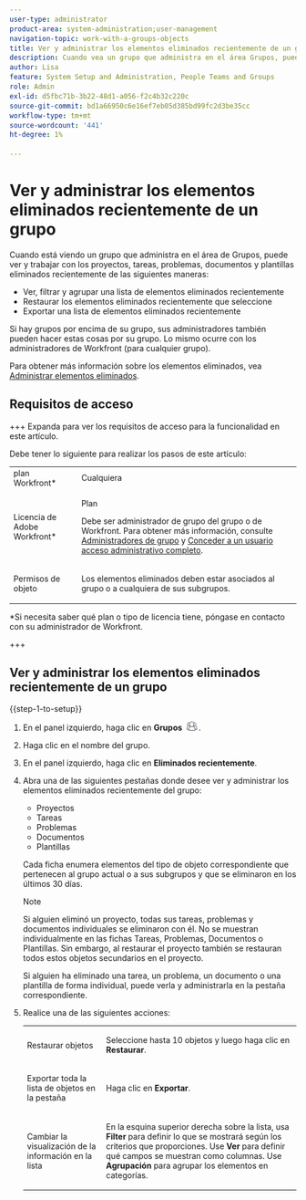 ```yaml
---
user-type: administrator
product-area: system-administration;user-management
navigation-topic: work-with-a-groups-objects
title: Ver y administrar los elementos eliminados recientemente de un grupo
description: Cuando vea un grupo que administra en el área Grupos, puede ver, filtrar, restaurar y exportar los elementos de trabajo, documentos y plantillas eliminados recientemente.
author: Lisa
feature: System Setup and Administration, People Teams and Groups
role: Admin
exl-id: d5fbc71b-3b22-48d1-a056-f2c4b32c220c
source-git-commit: bd1a66950c6e16ef7eb05d385bd99fc2d3be35cc
workflow-type: tm+mt
source-wordcount: '441'
ht-degree: 1%

---
```


# Ver y administrar los elementos eliminados recientemente de un grupo

Cuando está viendo un grupo que administra en el área de Grupos, puede ver y trabajar con los proyectos, tareas, problemas, documentos y plantillas eliminados recientemente de las siguientes maneras:

* Ver, filtrar y agrupar una lista de elementos eliminados recientemente
* Restaurar los elementos eliminados recientemente que seleccione
* Exportar una lista de elementos eliminados recientemente

Si hay grupos por encima de su grupo, sus administradores también pueden hacer estas cosas por su grupo. Lo mismo ocurre con los administradores de Workfront (para cualquier grupo).

Para obtener más información sobre los elementos eliminados, vea [Administrar elementos eliminados](../../../administration-and-setup/manage-workfront/manage-deleted-items/manage-deleted-items.md).

## Requisitos de acceso

+++ Expanda para ver los requisitos de acceso para la funcionalidad en este artículo.

Debe tener lo siguiente para realizar los pasos de este artículo:

<table style="table-layout:auto"> 
 <col> 
 </col> 
 <col> 
 </col> 
 <tbody> 
  <tr> 
   <td role="rowheader">plan Workfront*</td> 
   <td>Cualquiera</td> 
  </tr> 
  <tr> 
   <td role="rowheader">Licencia de Adobe Workfront*</td> 
   <td> <p>Plan </p> <p>Debe ser administrador de grupo del grupo o de Workfront. Para obtener más información, consulte <a href="../../../administration-and-setup/manage-groups/group-roles/group-administrators.md" class="MCXref xref">Administradores de grupo</a> y <a href="../../../administration-and-setup/add-users/configure-and-grant-access/grant-a-user-full-administrative-access.md" class="MCXref xref">Conceder a un usuario acceso administrativo completo</a>.</p> </td> 
  </tr> 
  <tr> 
   <td role="rowheader">Permisos de objeto</td> 
   <td> <p>Los elementos eliminados deben estar asociados al grupo o a cualquiera de sus subgrupos. </p> </td> 
  </tr> 
 </tbody> 
</table>

&#42;Si necesita saber qué plan o tipo de licencia tiene, póngase en contacto con su administrador de Workfront.

+++

## Ver y administrar los elementos eliminados recientemente de un grupo

{{step-1-to-setup}}

1. En el panel izquierdo, haga clic en **Grupos** ![](assets/groups-icon.png).

1. Haga clic en el nombre del grupo.
1. En el panel izquierdo, haga clic en **Eliminados recientemente**.
1. Abra una de las siguientes pestañas donde desee ver y administrar los elementos eliminados recientemente del grupo:

   * Proyectos
   * Tareas
   * Problemas
   * Documentos
   * Plantillas

   Cada ficha enumera elementos del tipo de objeto correspondiente que pertenecen al grupo actual o a sus subgrupos y que se eliminaron en los últimos 30 días.

   >[!NOTE]
   >
   >Si alguien eliminó un proyecto, todas sus tareas, problemas y documentos individuales se eliminaron con él. No se muestran individualmente en las fichas Tareas, Problemas, Documentos o Plantillas. Sin embargo, al restaurar el proyecto también se restauran todos estos objetos secundarios en el proyecto.
   >
   >
   >Si alguien ha eliminado una tarea, un problema, un documento o una plantilla de forma individual, puede verla y administrarla en la pestaña correspondiente.

1. Realice una de las siguientes acciones:

   <table style="table-layout:auto"> 
    <col> 
    <col> 
    <tbody> 
     <tr> 
      <td role="rowheader"> <p>Restaurar objetos</p> </td> 
      <td> <p>Seleccione hasta 10 objetos y luego haga clic en <strong>Restaurar</strong>.</p> </td> 
     </tr> 
     <tr> 
      <td role="rowheader"> <p>Exportar toda la lista de objetos en la pestaña</p> </td> 
      <td> <p>Haga clic en <strong>Exportar</strong>.</p> </td> 
     </tr> 
     <tr data-mc-conditions=""> 
      <td role="rowheader"> <p>Cambiar la visualización de la información en la lista</p> </td> 
      <td> <p>En la esquina superior derecha sobre la lista, usa <strong>Filter</strong> para definir lo que se mostrará según los criterios que proporciones. Use <strong>Ver</strong> para definir qué campos se muestran como columnas. Use <strong>Agrupación</strong> para agrupar los elementos en categorías.</p> </td> 
     </tr> 
    </tbody> 
   </table>
